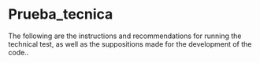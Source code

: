 # Prueba_tecnica
The following are the instructions and recommendations for running the technical test, as well as the suppositions made for the development of the code..
